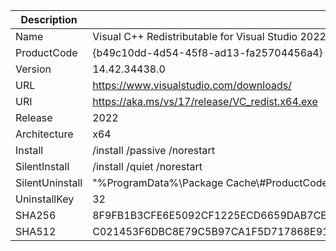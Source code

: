 | Description       | Value                                                                                                                             |
|----------------   | ---------------------------------------------------------------------------------------------                                     |
| Name              |  Visual C++ Redistributable for Visual Studio 2022                                                                                |
| ProductCode       |  {b49c10dd-4d54-45f8-ad13-fa25704456a4}                                                                                           |
| Version           |  14.42.34438.0                                                                                                                    |
| URL               |  https://www.visualstudio.com/downloads/                                                                                          |
| URI               |  https://aka.ms/vs/17/release/VC_redist.x64.exe                                                                                   |
| Release           |  2022                                                                                                                             |    
| Architecture      |  x64                                                                                                                              |
| Install           |  /install /passive /norestart                                                                                                     |
| SilentInstall     |  /install /quiet /norestart                                                                                                       |
| SilentUninstall   |  "%ProgramData%\\Package Cache\\#ProductCode\\#Installer" /uninstall /quiet /norestart                                            |
| UninstallKey      |  32                                                                                                                               |
| SHA256            |  8F9FB1B3CFE6E5092CF1225ECD6659DAB7CE50B8BF935CB79BFEDE1F3C895240                                                                 |
| SHA512            |  C021453F6DBC8E79C5B97CA1F5D717868E9124E503391CC133A76F10643E2B41043E47D98836F524938D581C610D5F887C710CD5E6C036DC8F868074E3759C8F |